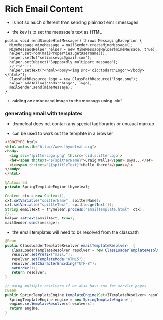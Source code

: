 # Rich Email Content

- is not so much different than sending plaintext email messages

- the key is to set the message's text as HTML


```shell
public void sendSimpleHtmlMessage() throws MessagingException {
  MimeMessage mimeMessage = mailSender.createMimeMessage();
  MimeMessageHelper helper = new MimeMessageHelper(mimeMessage, true);
  helper.setFrom(mailProperties.getUsername());
  helper.setTo("selimssevgi@gmail.com");
  helper.setSubject("Supposedly multipart message");
  // cid: !!
  helper.setText("<html><body><img src='cid:todarchLogo'></body></html>");
  ClassPathResource logo = new ClassPathResource("logo.png");
  helper.addInline("todarchLogo", logo);
  mailSender.send(mimeMessage);
}
```

- adding an embeeded image to the message using 'cid'

### generating email with templates

- thymeleaf does not contain any special tag libraries or unusual markup

- can be used to work out the template in a browser

```html
<!DOCTYPE html>
<html xmlns:th="http://www.thymeleaf.org">
<body>
  <img src="spitterLogo.png" th:src='cid:spitterLogo'>
  <h4><span th:text="${spitterName}">Craig Walls</span> says...</h4>
  <i><span th:text="${spittleText}">Hello there!</span></i>
</body>
</html>
```

```java
@Autowired
private SpringTemplateEngine thymeleaf;

Context ctx = new Context();
cxt.setVariable("spitterName", spitterName);
cxt.setVariable("spittleText", spittle.getText());
String emailText = thymeleaf.process("emailTemplate.html", ctx);
//...
helper.setText(emailText, true);
mailSender.send(message);
```

- the email templates will need to be resolved from the classpath

```java
@Bean
public ClassLoaderTemplateResolver emailTemplateResolver() {
   ClassLoaderTemplateResolver resolver = new ClassLoaderTemplateResolver();
   resolver.setPrefix("mail/");
   resolver.setTemplateMode("HTML5");
   resolver.setCharacterEncoding("UTF-8");
   setOrder(1);
   return resolver;
}

// using multiple resolvers if we also have one for servlet pages
@Bean
public SpringTemplateEngine templateEngine(Set<ITemplateResolver> resolvers) {
  SpringTemplateEngine engine = new SpringTemplateEngine();
  engine.setTemplateResolvers(resolvers);
  return engine;
}
```
